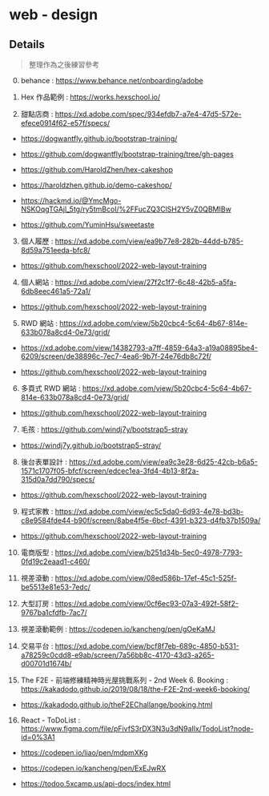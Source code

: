 # web - design

## Details

> 整理作為之後練習參考

0. behance : https://www.behance.net/onboarding/adobe

1. Hex 作品範例 : https://works.hexschool.io/

2. 甜點店商 : https://xd.adobe.com/spec/934efdb7-a7e4-47d5-572e-efece0914f62-e57f/specs/

- https://dogwantfly.github.io/bootstrap-training/

- https://github.com/dogwantfly/bootstrap-training/tree/gh-pages

- https://github.com/HaroldZhen/hex-cakeshop

- https://haroldzhen.github.io/demo-cakeshop/

- https://hackmd.io/@YmcMgo-NSKOqgTGAjl_5tg/ry5tmBcoI/%2FFucZQ3ClSH2Y5vZ0QBMIBw

- https://github.com/YuminHsu/sweetaste


3. 個人履歷 : https://xd.adobe.com/view/ea9b77e8-282b-44dd-b785-8d59a751eeda-bfc8/

- https://github.com/hexschool/2022-web-layout-training

4. 個人網站 : https://xd.adobe.com/view/27f2c1f7-6c48-42b5-a5fa-6db8eec461a5-72a1/

- https://github.com/hexschool/2022-web-layout-training

5. RWD 網站 : https://xd.adobe.com/view/5b20cbc4-5c64-4b67-814e-633b078a8cd4-0e73/grid/

- https://xd.adobe.com/view/14382793-a7ff-4859-64a3-a19a08895be4-6209/screen/de38896c-7ec7-4ea6-9b7f-24e76db8c72f/

- https://github.com/hexschool/2022-web-layout-training

6. 多頁式 RWD 網站 : https://xd.adobe.com/view/5b20cbc4-5c64-4b67-814e-633b078a8cd4-0e73/grid/

- https://github.com/hexschool/2022-web-layout-training

7. 毛孩 : https://github.com/windj7y/bootstrap5-stray

- https://windj7y.github.io/bootstrap5-stray/

8. 後台表單設計 : https://xd.adobe.com/view/ea9c3e28-6d25-42cb-b6a5-1571c1707f05-bfcf/screen/edcec1ea-3fd4-4b13-8f2a-315d0a7dd790/specs/

- https://github.com/hexschool/2022-web-layout-training

9. 程式家教 : https://xd.adobe.com/view/ec5c5da0-6d93-4e78-bd3b-c8e9584fde44-b90f/screen/8abe4f5e-6bcf-4391-b323-d4fb37b1509a/

- https://github.com/hexschool/2022-web-layout-training

10. 電商版型 : https://xd.adobe.com/view/b251d34b-5ec0-4978-7793-0fd19c2eaad1-c460/

11. 視差滾動 : https://xd.adobe.com/view/08ed586b-17ef-45c1-525f-be5513e81e53-7edc/

12. 大型訂房 : https://xd.adobe.com/view/0cf6ec93-07a3-492f-58f2-9767ba1cfdfb-7ac7/

13. 視差滾動範例 : https://codepen.io/kancheng/pen/gOeKaMJ

14. 交易平台 : https://xd.adobe.com/view/bcf8f7eb-689c-4850-b531-a78259c0cdd8-e9ab/screen/7a56bb8c-4170-43d3-a265-d00701d1674b/

15. The F2E - 前端修練精神時光屋挑戰系列 - 2nd Week 6. Booking : https://kakadodo.github.io/2019/08/18/the-F2E-2nd-week6-booking/

- https://kakadodo.github.io/theF2EChallange/booking.html

16. React - ToDoList : https://www.figma.com/file/pFivfS3rDX3N3u3dN9aIlx/TodoList?node-id=0%3A1

- https://codepen.io/liao/pen/mdpmXKg

- https://codepen.io/kancheng/pen/ExEJwRX

- https://todoo.5xcamp.us/api-docs/index.html

